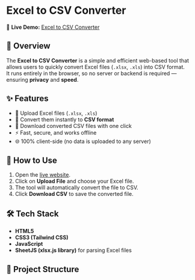 # Excel to CSV Converter

🔗 **Live Demo:** [Excel to CSV Converter](https://harshkumar7687.github.io/excelToCsvConvert/)

## 📌 Overview
The **Excel to CSV Converter** is a simple and efficient web-based tool that allows users to quickly convert Excel files (`.xlsx`, `.xls`) into CSV format.  
It runs entirely in the browser, so no server or backend is required — ensuring **privacy** and **speed**.

## ✨ Features
- 📂 Upload Excel files (`.xlsx`, `.xls`)
- 🔄 Convert them instantly to **CSV format**
- 💾 Download converted CSV files with one click
- ⚡ Fast, secure, and works offline
- 🌐 100% client-side (no data is uploaded to any server)

## 🚀 How to Use
1. Open the [live website](https://harshkumar7687.github.io/excelToCsvConvert/).
2. Click on **Upload File** and choose your Excel file.
3. The tool will automatically convert the file to CSV.
4. Click **Download CSV** to save the converted file.

## 🛠️ Tech Stack
- **HTML5**  
- **CSS3 (Tailwind CSS)**  
- **JavaScript**  
- **SheetJS (xlsx.js library)** for parsing Excel files  

## 📂 Project Structure
